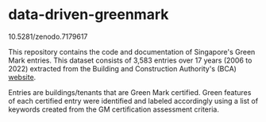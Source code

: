 # data-driven-greenmark
10.5281/zenodo.7179617

This repository contains the code and documentation of Singapore's Green Mark entries. This dataset consists of 3,583 entries over 17 years (2006 to 2022) extracted from the Building and Construction Authority's (BCA) [website](https://www.sleb.sg/Building/GreenMarkBuildingsDirectory).

Entries are buildings/tenants that are Green Mark certified. Green features of each certified entry were identified and labeled accordingly using a list of keywords created from the GM certification assessment criteria.





